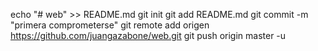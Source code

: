 echo "# web" >> README.md 
git init 
git add README.md 
git commit -m "primera comprometerse" 
git remote add origen https://github.com/juangazabone/web.git
 git push origin master -u

